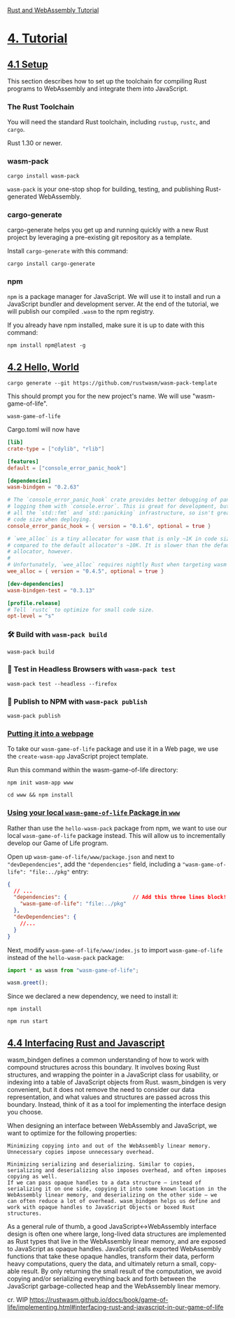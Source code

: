 [Rust and WebAssembly Tutorial](https://rustwasm.github.io/docs/book/)

[4. Tutorial](https://rustwasm.github.io/docs/book/game-of-life/introduction.html)
========================================================================================================================

[4.1 Setup](https://rustwasm.github.io/docs/book/game-of-life/setup.html)
------------------------------------------------------------------------------------------------------------------------

This section describes how to set up the toolchain for compiling Rust programs to WebAssembly and integrate them into JavaScript.

### The Rust Toolchain

You will need the standard Rust toolchain, including `rustup`, `rustc`, and `cargo`.

Rust 1.30 or newer.

### wasm-pack

`cargo install wasm-pack`

`wasm-pack` is your one-stop shop for building, testing, and publishing Rust-generated WebAssembly.

### cargo-generate

cargo-generate helps you get up and running quickly with a new Rust project by leveraging a pre-existing git repository as a template.

Install `cargo-generate` with this command:

`cargo install cargo-generate`

### npm

`npm` is a package manager for JavaScript.
We will use it to install and run a JavaScript bundler and development server.
At the end of the tutorial, we will publish our compiled `.wasm` to the npm registry.

If you already have npm installed, make sure it is up to date with this command:

`npm install npm@latest -g`

[4.2 Hello, World](https://rustwasm.github.io/docs/book/game-of-life/hello-world.html)
------------------------------------------------------------------------------------------------------------------------

`cargo generate --git https://github.com/rustwasm/wasm-pack-template`

This should prompt you for the new project's name. We will use "wasm-game-of-life".

`wasm-game-of-life`

Cargo.toml will now have
```toml
[lib]
crate-type = ["cdylib", "rlib"]

[features]
default = ["console_error_panic_hook"]

[dependencies]
wasm-bindgen = "0.2.63"

# The `console_error_panic_hook` crate provides better debugging of panics by
# logging them with `console.error`. This is great for development, but requires
# all the `std::fmt` and `std::panicking` infrastructure, so isn't great for
# code size when deploying.
console_error_panic_hook = { version = "0.1.6", optional = true }

# `wee_alloc` is a tiny allocator for wasm that is only ~1K in code size
# compared to the default allocator's ~10K. It is slower than the default
# allocator, however.
#
# Unfortunately, `wee_alloc` requires nightly Rust when targeting wasm for now.
wee_alloc = { version = "0.4.5", optional = true }

[dev-dependencies]
wasm-bindgen-test = "0.3.13"

[profile.release]
# Tell `rustc` to optimize for small code size.
opt-level = "s"
```

### 🛠️ Build with `wasm-pack build`

```
wasm-pack build
```

### 🔬 Test in Headless Browsers with `wasm-pack test`

```
wasm-pack test --headless --firefox
```

### 🎁 Publish to NPM with `wasm-pack publish`

```
wasm-pack publish
```

### [Putting it into a webpage](https://rustwasm.github.io/docs/book/game-of-life/hello-world.html#putting-it-into-a-web-page)

To take our `wasm-game-of-life` package and use it in a Web page, we use the `create-wasm-app` JavaScript project template.

Run this command within the wasm-game-of-life directory:

`npm init wasm-app www`

`cd www && npm install`

### [Using your local `wasm-game-of-life` Package in `www`](https://rustwasm.github.io/docs/book/game-of-life/hello-world.html#using-our-local-wasm-game-of-life-package-in-www)

Rather than use the `hello-wasm-pack` package from npm, we want to use our local `wasm-game-of-life` package instead.
This will allow us to incrementally develop our Game of Life program.

Open up `wasm-game-of-life/www/package.json` and next to `"devDependencies"`, add the `"dependencies"` field, including a `"wasm-game-of-life": "file:../pkg"` entry:
```json
{
  // ...
  "dependencies": {                     // Add this three lines block!
    "wasm-game-of-life": "file:../pkg"
  },
  "devDependencies": {
    //...
  }
}
```

Next, modify `wasm-game-of-life/www/index.js` to import `wasm-game-of-life` instead of the `hello-wasm-pack` package:

```javascript
import * as wasm from "wasm-game-of-life";

wasm.greet();
```

Since we declared a new dependency, we need to install it:

`npm install`

`npm run start`


[4.4 Interfacing Rust and Javascript](https://rustwasm.github.io/docs/book/game-of-life/implementing.html#interfacing-rust-and-javascript)
------------------------------------------------------------------------------------------------------------------------

wasm_bindgen defines a common understanding of how to work with compound structures across this boundary.
It involves boxing Rust structures, and wrapping the pointer in a JavaScript class for usability, or indexing into a table of JavaScript objects from Rust.
wasm_bindgen is very convenient, but it does not remove the need to consider our data representation, and what values and structures are passed across this boundary.
Instead, think of it as a tool for implementing the interface design you choose.

When designing an interface between WebAssembly and JavaScript, we want to optimize for the following properties:

    Minimizing copying into and out of the WebAssembly linear memory. Unnecessary copies impose unnecessary overhead.

    Minimizing serializing and deserializing. Similar to copies, serializing and deserializing also imposes overhead, and often imposes copying as well.
    If we can pass opaque handles to a data structure — instead of serializing it on one side, copying it into some known location in the WebAssembly linear memory, and deserializing on the other side — we can often reduce a lot of overhead. wasm_bindgen helps us define and work with opaque handles to JavaScript Objects or boxed Rust structures.

As a general rule of thumb, a good JavaScript↔WebAssembly interface design is often one where large, long-lived data structures are implemented as Rust types that live in the WebAssembly linear memory, and are exposed to JavaScript as opaque handles. JavaScript calls exported WebAssembly functions that take these opaque handles, transform their data, perform heavy computations, query the data, and ultimately return a small, copy-able result. By only returning the small result of the computation, we avoid copying and/or serializing everything back and forth between the JavaScript garbage-collected heap and the WebAssembly linear memory.

cr. WIP https://rustwasm.github.io/docs/book/game-of-life/implementing.html#interfacing-rust-and-javascript-in-our-game-of-life
